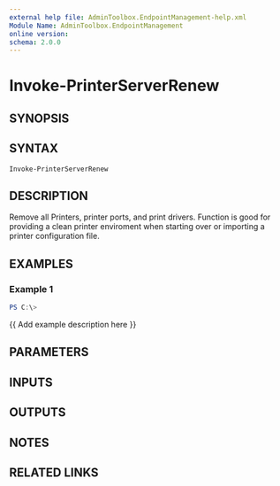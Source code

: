 ```yaml
---
external help file: AdminToolbox.EndpointManagement-help.xml
Module Name: AdminToolbox.EndpointManagement
online version:
schema: 2.0.0
---
```


# Invoke-PrinterServerRenew

## SYNOPSIS

## SYNTAX

```
Invoke-PrinterServerRenew
```

## DESCRIPTION
Remove all Printers, printer ports, and print drivers.
Function is good for providing a clean printer enviroment when starting over or importing a printer configuration file.

## EXAMPLES

### Example 1
```powershell
PS C:\> 
```

{{ Add example description here }}

## PARAMETERS

## INPUTS

## OUTPUTS

## NOTES

## RELATED LINKS
